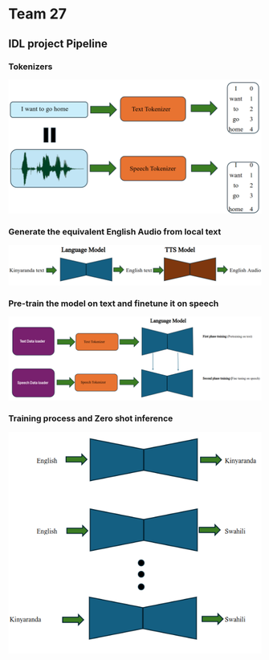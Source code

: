 # Team 27
## IDL project Pipeline

### Tokenizers
![](pics/Screenshot%20from%202024-03-16%2002-07-45.png)
### Generate the equivalent English Audio from local text
![](pics/Screenshot%20from%202024-03-16%2001-51-35.png)
### Pre-train the model on text and finetune it on speech
![](pics/Screenshot%20from%202024-03-15%2023-31-51.png)
### Training process and Zero shot inference
![](pics/Screenshot%20from%202024-03-15%2023-32-33.png)

